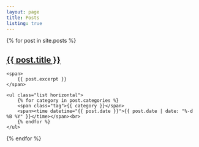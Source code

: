 ```yaml
---
layout: page
title: Posts
listing: true
---
```


{% for post in site.posts %}
<article>
	<h2>
		<a href="{{ post.url }}">{{ post.title }}</a>
	</h2>

	<span>
		{{ post.excerpt }}
	</span>

	<ul class="list horizontal">
		{% for category in post.categories %}
		<span class="tag">{{ category }}</span>
		<span><time datetime="{{ post.date }}">{{ post.date | date: "%-d %B %Y" }}</time></span><br>
		{% endfor %}
	</ul>
</article>
{% endfor %}